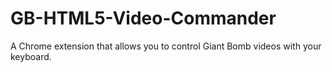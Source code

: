 GB-HTML5-Video-Commander
========================

A Chrome extension that allows you to control Giant Bomb videos with your keyboard.